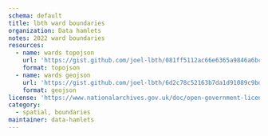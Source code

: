 ```yaml
---
schema: default
title: lbth ward boundaries
organization: Data hamlets
notes: 2022 ward boundaries
resources:
  - name: wards topojson
    url: 'https://gist.github.com/joel-lbth/081ff5112ac66e6365a9846a6bc79409/raw/5371719f7fb24c286ce5839fc69e45c0c6049518/lbth-wards.topojson'
    format: topojson
  - name: wards geojson
    url: 'https://gist.github.com/joel-lbth/6d2c78c52163b7da1d91089c9bd849cf/raw/1ece7857aff95a3729d76313d63bd9cbb495491a/lbth-wards.geojson'
    format: geojson
license: 'https://www.nationalarchives.gov.uk/doc/open-government-licence/version/3/'
category:
  - spatial, boundaries
maintainer: data-hamlets
---
```

